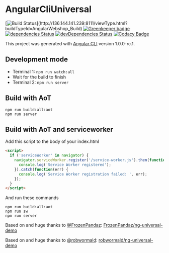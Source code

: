 # AngularCliUniversal

[![Build Status](http://136.144.141.239:8111/app/rest/builds/aggregated/strob:(buildType:(project:(id:AngularWebshop)))/statusIcon.svg)](http://136.144.141.239:8111/viewType.html?buildTypeId=AngularWebshop_Build)
[![Greenkeeper badge](https://badges.greenkeeper.io/Owain94/angular-webshop.svg)](https://greenkeeper.io/)
[![dependencies Status](https://david-dm.org/Owain94/angular-webshop/status.svg)](https://david-dm.org/Owain94/angular-webshop)
[![devDependencies Status](https://david-dm.org/Owain94/angular-webshop/dev-status.svg)](https://david-dm.org/Owain94/angular-webshop?type=dev)
[![Codacy Badge](https://api.codacy.com/project/badge/Grade/f629b2903a744811b991f04646b84ec0)](https://www.codacy.com/app/Owain94/angular-webshop?utm_source=github.com&amp;utm_medium=referral&amp;utm_content=Owain94/angular-webshop&amp;utm_campaign=Badge_Grade)

This project was generated with [Angular CLI](https://github.com/angular/angular-cli) version 1.0.0-rc.1.

## Development mode
* Terminal 1: ```npm run watch:all```
* Wait for the build to finish
* Terminal 2: ```npm run server```

## Build with AoT

```
npm run build:all:aot
npm run server
```

## Build with AoT and serviceworker

Add this script to the body of your index.html
```html
<script>
  if ('serviceWorker' in navigator) {
    navigator.serviceWorker.register('/service-worker.js').then(function(registration) {
      console.log('Service Worker registered');
    }).catch(function(err) {
      console.log('Service Worker registration failed: ', err);
    });
  }
</script>
```

And run these commands

```
npm run build:all:aot
npm run sw
npm run server
```

Based on and huge thanks to [@FrozenPandaz][1]: [FrozenPandaz/ng-universal-demo][2]

Based on and huge thanks to [@robwormald][3]: [robwormald/ng-universal-demo][4]

[1]: https://github.com/FrozenPandaz
[2]: https://github.com/FrozenPandaz/ng-universal-demo
[3]: https://github.com/robwormald/
[4]: https://github.com/robwormald/ng-universal-demo
